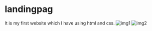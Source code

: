 # landingpag
It is my first website which I have using html and css.
![img1](https://github.com/Ashmita322/landingpage/assets/140899947/6510dde7-5000-4100-bf55-2ded0f77eed3)
![img2](https://github.com/Ashmita322/landingpage/assets/140899947/80086925-acb7-4ad0-899d-bdf0812a7864)
